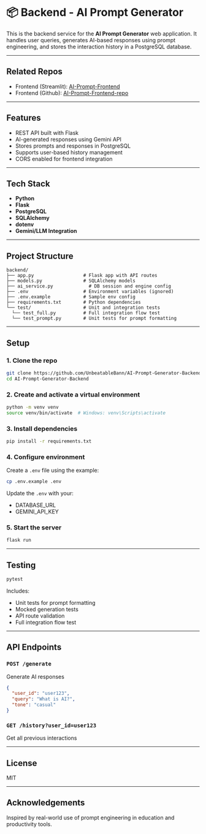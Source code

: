 # 📦 Backend - AI Prompt Generator

This is the backend service for the **AI Prompt Generator** web application. It handles user queries, generates AI-based responses using prompt engineering, and stores the interaction history in a PostgreSQL database.

---

## Related Repos

* Frontend (Streamlit): [AI-Prompt-Frontend](https://unbeatablebann-ai-prompt-generator-app-vachgp.streamlit.app/)
* Frontend (Github): [AI-Prompt-Frontend-repo](https://github.com/UnbeatableBann/AI-Prompt-Generator)
---

## Features

* REST API built with Flask
* AI-generated responses using Gemini API
* Stores prompts and responses in PostgreSQL
* Supports user-based history management
* CORS enabled for frontend integration

---

## Tech Stack

* **Python**
* **Flask**
* **PostgreSQL**
* **SQLAlchemy**
* **dotenv**
* **Gemini/LLM Integration**

---

## Project Structure

```
backend/
├── app.py                  # Flask app with API routes
├── models.py               # SQLAlchemy models
├── ai_service.py             # DB session and engine config
├── .env                    # Environment variables (ignored)
├── .env.example            # Sample env config
├── requirements.txt        # Python dependencies
└── test/                   # Unit and integration tests
  └── test_full.py          # Full integration flow test
  └── test_prompt.py        # Unit tests for prompt formatting
```

---

## Setup

### 1. Clone the repo

```bash
git clone https://github.com/UnbeatableBann/AI-Prompt-Generator-Backend.git
cd AI-Prompt-Generator-Backend
```

### 2. Create and activate a virtual environment

```bash
python -m venv venv
source venv/bin/activate  # Windows: venv\Scripts\activate
```

### 3. Install dependencies

```bash
pip install -r requirements.txt
```

### 4. Configure environment

Create a `.env` file using the example:

```bash
cp .env.example .env
```

Update the `.env` with your:

* DATABASE\_URL
* GEMINI\_API\_KEY 

### 5. Start the server

```bash
flask run
```

---

## Testing

```bash
pytest
```

Includes:

* Unit tests for prompt formatting
* Mocked generation tests
* API route validation
* Full integration flow test

---

## API Endpoints

### `POST /generate`

Generate AI responses

```json
{
  "user_id": "user123",
  "query": "What is AI?",
  "tone": "casual"
}
```

### `GET /history?user_id=user123`

Get all previous interactions

---

## License

MIT

---

## Acknowledgements

Inspired by real-world use of prompt engineering in education and productivity tools.
